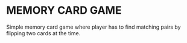 # MEMORY CARD GAME

Simple memory card game where player has to find matching pairs by flipping two cards at the time.